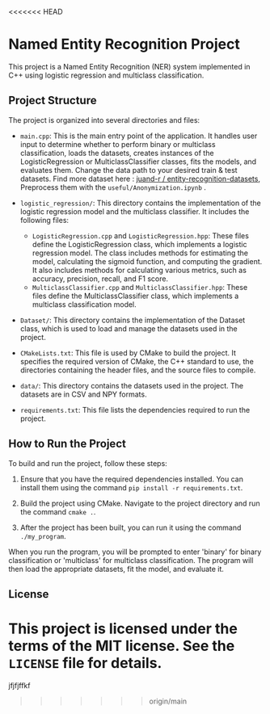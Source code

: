 <<<<<<< HEAD
# Named Entity Recognition Project

This project is a Named Entity Recognition (NER) system implemented in C++ using logistic regression and multiclass classification.

## Project Structure

The project is organized into several directories and files:

- `main.cpp`: This is the main entry point of the application. It handles user input to determine whether to perform binary or multiclass classification, loads the datasets, creates instances of the LogisticRegression or MulticlassClassifier classes, fits the models, and evaluates them. Change the data path to your desired train & test datasets. Find more dataset here : [juand-r /
entity-recognition-datasets](https://github.com/juand-r/entity-recognition-datasets/tree/master?tab=readme-ov-file), Preprocess them with the `useful/Anonymization.ipynb` .

- `logistic_regression/`: This directory contains the implementation of the logistic regression model and the multiclass classifier. It includes the following files:
  - `LogisticRegression.cpp` and `LogisticRegression.hpp`: These files define the LogisticRegression class, which implements a logistic regression model. The class includes methods for estimating the model, calculating the sigmoid function, and computing the gradient. It also includes methods for calculating various metrics, such as accuracy, precision, recall, and F1 score.
  - `MulticlassClassifier.cpp` and `MulticlassClassifier.hpp`: These files define the MulticlassClassifier class, which implements a multiclass classification model.

- `Dataset/`: This directory contains the implementation of the Dataset class, which is used to load and manage the datasets used in the project.

- `CMakeLists.txt`: This file is used by CMake to build the project. It specifies the required version of CMake, the C++ standard to use, the directories containing the header files, and the source files to compile.

- `data/`: This directory contains the datasets used in the project. The datasets are in CSV and NPY formats.

- `requirements.txt`: This file lists the dependencies required to run the project.


## How to Run the Project

To build and run the project, follow these steps:

1. Ensure that you have the required dependencies installed. You can install them using the command `pip install -r requirements.txt`.

2. Build the project using CMake. Navigate to the project directory and run the command `cmake .`.

3. After the project has been built, you can run it using the command `./my_program`.

When you run the program, you will be prompted to enter 'binary' for binary classification or 'multiclass' for multiclass classification. The program will then load the appropriate datasets, fit the model, and evaluate it.

## License

This project is licensed under the terms of the MIT license. See the `LICENSE` file for details.
=======
jfjfjffkf
>>>>>>> origin/main
